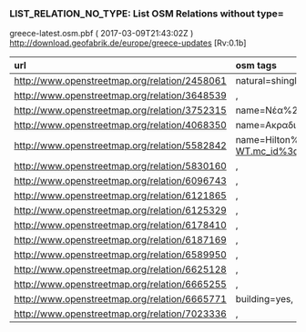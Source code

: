  
### LIST_RELATION_NO_TYPE: List OSM Relations without type= 
greece-latest.osm.pbf ( 2017-03-09T21:43:02Z ) http://download.geofabrik.de/europe/greece-updates [Rv:0.1b]
 
|  url                                      |  osm tags  
| :---------------------------------------  | :---------------------------
| http://www.openstreetmap.org/relation/2458061 | natural=shingle,
| http://www.openstreetmap.org/relation/3648539 | ,
| http://www.openstreetmap.org/relation/3752315 | name=Νέα%20%Απολλωνία,place=village,
| http://www.openstreetmap.org/relation/4068350 | name=Ακραδιές,place=archipelago,name:el=Ακραδιές,name:en=Akradies,int_name=Akradiés,
| http://www.openstreetmap.org/relation/5582842 | name=Hilton%20%Athens,note=A%20%modern%20%hotel%20%in%20%central%20%Athens%20%offering%20%stunning%20%views%20%of%20%the%20%Acropolis%20%and%20%Mount%20%Lycabettus.,email=reservations.athens%40%hilton.com,phone=+30%20%210%20%7281000,rooms=506,stars=5,smoking=isolated,tourism=hotel,website=http://www3.hilton.com/en/hotels/greece/hilton-athens-ATHHITW/index.html?WT.mc_id%3d%zELWAKN0EMEA1HI2DMH3LocalSearch4DGGenericx6ATHHITW,building=yes,operator=Hilton%20%Worldwide,addr:city=Αθήνα,wheelchair=yes,addr:street=Λεωφόρος%20%Βασιλίσσης%20%Σοφίας,addr:postcode=11528,contact:twitter=https://twitter.com/HiltonAthens,internet_access=yes,addr:housenumber=46,contact:facebook=https://www.facebook.com/hilton.athens,contact:google_plus=https://plus.google.com/+HiltonAthens,internet_access:fee=yes,
| http://www.openstreetmap.org/relation/5830160 | ,
| http://www.openstreetmap.org/relation/6096743 | ,
| http://www.openstreetmap.org/relation/6121865 | ,
| http://www.openstreetmap.org/relation/6125329 | ,
| http://www.openstreetmap.org/relation/6178410 | ,
| http://www.openstreetmap.org/relation/6187169 | ,
| http://www.openstreetmap.org/relation/6589950 | ,
| http://www.openstreetmap.org/relation/6625128 | ,
| http://www.openstreetmap.org/relation/6665255 | ,
| http://www.openstreetmap.org/relation/6665771 | building=yes,
| http://www.openstreetmap.org/relation/7023336 | ,
 
